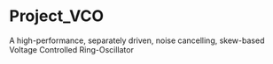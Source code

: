 # Project_VCO
A high-performance, separately driven, noise cancelling, skew-based Voltage Controlled Ring-Oscillator
